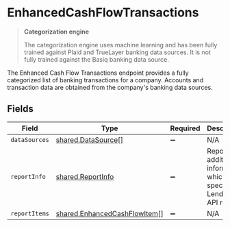 # EnhancedCashFlowTransactions

> **Categorization engine**
>
> The categorization engine uses machine learning and has been fully trained against Plaid and TrueLayer banking data sources. It is not fully trained against the Basiq banking data source.

The Enhanced Cash Flow Transactions endpoint provides a fully categorized list of banking transactions for a company. Accounts and transaction data are obtained from the company's banking data sources.


## Fields

| Field                                                                               | Type                                                                                | Required                                                                            | Description                                                                         |
| ----------------------------------------------------------------------------------- | ----------------------------------------------------------------------------------- | ----------------------------------------------------------------------------------- | ----------------------------------------------------------------------------------- |
| `dataSources`                                                                       | [shared.DataSource](../../../sdk/models/shared/datasource.md)[]                     | :heavy_minus_sign:                                                                  | N/A                                                                                 |
| `reportInfo`                                                                        | [shared.ReportInfo](../../../sdk/models/shared/reportinfo.md)                       | :heavy_minus_sign:                                                                  | Report additional information, which is specific to Lending API reports.            |
| `reportItems`                                                                       | [shared.EnhancedCashFlowItem](../../../sdk/models/shared/enhancedcashflowitem.md)[] | :heavy_minus_sign:                                                                  | N/A                                                                                 |